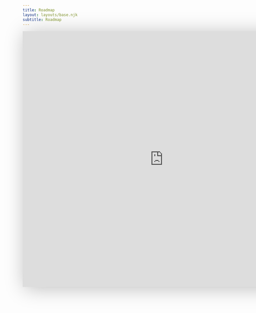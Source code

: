 ```yaml
---
title: Roadmap
layout: layouts/base.njk
subtitle: Roadmap
---
```


<iframe src="https://view.monday.com/embed/586236822-ef2464ca15a98e110d49c2996005ceb5" width=880 height=800 style="border: 0; box-shadow: 5px 5px 56px 0px rgba(0,0,0,0.25);"></iframe>
